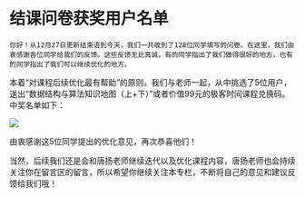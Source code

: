 # 结课问卷获奖用户名单

    你好！从12月27日更新结束语到今天，我们一共收到了128位同学填写的问卷。在这里，我们由衷感谢各位同学给我们的反馈。这些反馈无比真诚，有的同学指出了我们做得很好的地方，也有的同学指出了我们可以继续优化的地方。

本着“对课程后续优化最有帮助”的原则，我们与老师一起，从中挑选了5位用户，送出“数据结构与算法知识地图（上+下）”或者价值99元的极客时间课程兑换码。中奖名单如下：

![](https://static001.geekbang.org/resource/image/9d/af/9d63ac8d81d39ac90e1c020e1cb39daf.jpg)

由衷感谢这5位同学提出的优化意见，再次恭喜他们！

当然，后续我们还是会和唐扬老师继续迭代以及优化课程内容，唐扬老师也会持续关注你在留言区的留言，所以希望你继续关注本专栏，不断将自己的意见和建议反馈给我们哦！
    